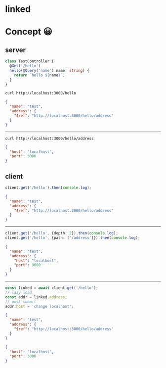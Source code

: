 linked
===

# Concept 😀
## server
```typescript
class TestController {
  @Get('/hello')
  hello(@Query('name') name: string) {
    return `hello ${name}`;
  }
}
```

```shell
curl http://localhost:3000/hello
```
```json
{
  "name": "test",
  "address": {
    "$ref": "http://localhost:3000/hello/address"
  }
}
```
---
```shell
curl http://localhost:3000/hello/address
```
```json
{
  "host": "localhost",
  "port": 3000
}
```



## client
```typescript
client.get('/hello').then(console.log);
```
```json
{
  "name": "test",
  "address": {
    "$ref": "http://localhost:3000/hello/address"
  }
}
```
---
 ```typescript
client.get('/hello', {depth: 2}).then(console.log);
client.get('/hello', {path: ['/address']}).then(console.log);
```
```json
{
  "name": "test",
  "address": {
    "host": "localhost",
    "port": 3000
  }
}
```

---
```typescript
const linked = await client.get('/hello');
// lazy load
const addr = linked.address;
// post submit 
addr.host = 'change localhost';
```
```json
{
  "name": "test",
  "address": {
    "$ref": "http://localhost:3000/hello/address"
  }
}
```
```json
{
  "host": "localhost",
  "port": 3000
}
```

